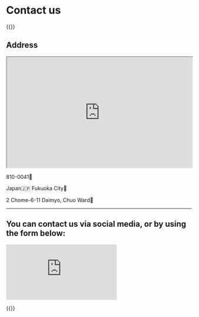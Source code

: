 # Contact us

{{<rawhtml>}}

<h2>Address</h2>

<div class="address-container">
    <div>
        <iframe style="width:100%" src="https://www.google.com/maps/embed?pb=!1m14!1m8!1m3!1d830.9066789556275!2d130.395001!3d33.58904!3m2!1i1024!2i768!4f13.1!3m3!1m2!1s0x3541910074821665%3A0xedd7a60c722e8a7b!2sInferara%20Corp.!5e0!3m2!1sen!2sjp!4v1730530923565!5m2!1sen!2sjp" height="300" style="border:0;" allowfullscreen="" loading="lazy" referrerpolicy="no-referrer-when-downgrade"></iframe>
    </div>
    <div class="address">
        <p>810-0041<span>📮</span></p>
        <p>Japan<span>🇯🇵</span>&nbsp;Fukuoka City<span>🍜</span></p>
        <p>2 Chome-6-11 Daimyo, Chuo Ward<span>🏢</span></div>
    </div>
</div>

<hr class="horizontal-delimiter"/>

<h2>You can contact us via social media, or by using the form below:</h2>

<div>
    <iframe class="contact-form" src="https://docs.google.com/forms/d/e/1FAIpQLScehXs03AH8LhlAXxIgHqyletfQ0Nnzh491jNNUsIo-d3Y1rg/viewform?embedded=true" scrolling="yes" frameborder="0" marginheight="0" marginwidth="0">Loading…</iframe>
</div>

{{</rawhtml>}}

